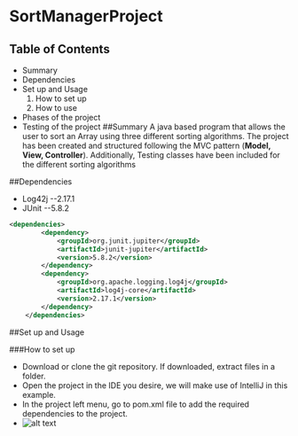 # SortManagerProject

## Table of Contents
* Summary
* Dependencies
* Set up and Usage
  1. How to set up
  2. How to use
* Phases of the project
* Testing of the project
##Summary
A java based program that allows the user to sort an Array using three different sorting algorithms. The project has been created and structured following the MVC pattern (**Model, View, Controller**). Additionally, Testing classes have been included for the different sorting algorithms  

##Dependencies
* Log42j --2.17.1
* JUnit --5.8.2
```xml
<dependencies>
        <dependency>
            <groupId>org.junit.jupiter</groupId>
            <artifactId>junit-jupiter</artifactId>
            <version>5.8.2</version>
        </dependency>
        <dependency>
            <groupId>org.apache.logging.log4j</groupId>
            <artifactId>log4j-core</artifactId>
            <version>2.17.1</version>
        </dependency>
    </dependencies>
```

##Set up and Usage

###How to set up

* Download or clone the git repository. If downloaded, extract files in a folder.
* Open the project in the IDE you desire, we will make use of IntelliJ in this example.
* In the project left menu, go to pom.xml file to add the required dependencies to the project.
* ![alt text](https://github.com/[username]/[reponame]/blob/[branch]/image.jpg?raw=true)


